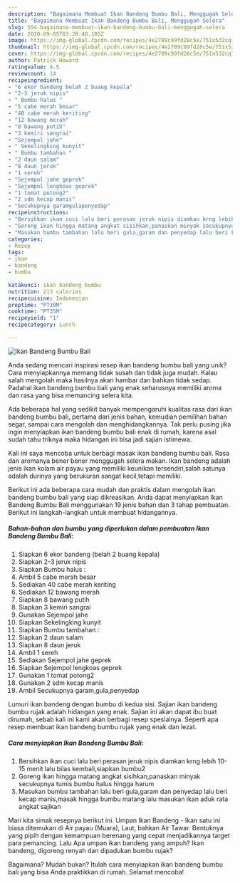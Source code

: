 ```yaml
---
description: "Bagaimana Membuat Ikan Bandeng Bumbu Bali, Menggugah Selera"
title: "Bagaimana Membuat Ikan Bandeng Bumbu Bali, Menggugah Selera"
slug: 554-bagaimana-membuat-ikan-bandeng-bumbu-bali-menggugah-selera
date: 2020-09-05T03:28:48.185Z
image: https://img-global.cpcdn.com/recipes/4e2709c99fd28c5e/751x532cq70/ikan-bandeng-bumbu-bali-foto-resep-utama.jpg
thumbnail: https://img-global.cpcdn.com/recipes/4e2709c99fd28c5e/751x532cq70/ikan-bandeng-bumbu-bali-foto-resep-utama.jpg
cover: https://img-global.cpcdn.com/recipes/4e2709c99fd28c5e/751x532cq70/ikan-bandeng-bumbu-bali-foto-resep-utama.jpg
author: Patrick Howard
ratingvalue: 4.5
reviewcount: 14
recipeingredient:
- "6 ekor bandeng belah 2 buang kepala"
- "2-3 jeruk nipis"
- " Bumbu halus "
- "5 cabe merah besar"
- "40 cabe merah keriting"
- "12 bawang merah"
- "8 bawang putih"
- "3 kemiri sangrai"
- "Sejempol jahe"
- " Sekelingking kunyit"
- " Bumbu tambahan "
- "2 daun salam"
- "8 daun jeruk"
- "1 sereh"
- "Sejempol jahe geprek"
- "Sejempol lengkoas geprek"
- "1 tomat potong2"
- "2 sdm kecap manis"
- "Secukupnya garamgulapenyedap"
recipeinstructions:
- "Bersihkan ikan cuci lalu beri perasan jeruk nipis diamkan krng lebih 10-15 menit lalu bilas kembali,siapkan bumbu2"
- "Goreng ikan hingga matang angkat sisihkan,panaskan minyak secukupnya tumis bumbu halus hingga harum"
- "Masukan bumbu tambahan lalu beri gula,garam dan penyedap lalu beri kecap manis,masak hingga bumbu matang lalu masukan ikan aduk rata angkat sajikan"
categories:
- Resep
tags:
- ikan
- bandeng
- bumbu

katakunci: ikan bandeng bumbu 
nutrition: 213 calories
recipecuisine: Indonesian
preptime: "PT30M"
cooktime: "PT35M"
recipeyield: "1"
recipecategory: Lunch

---
```



![Ikan Bandeng Bumbu Bali](https://img-global.cpcdn.com/recipes/4e2709c99fd28c5e/751x532cq70/ikan-bandeng-bumbu-bali-foto-resep-utama.jpg)

Anda sedang mencari inspirasi resep ikan bandeng bumbu bali yang unik? Cara menyiapkannya memang tidak susah dan tidak juga mudah. Kalau salah mengolah maka hasilnya akan hambar dan bahkan tidak sedap. Padahal ikan bandeng bumbu bali yang enak seharusnya memiliki aroma dan rasa yang bisa memancing selera kita.

Ada beberapa hal yang sedikit banyak mempengaruhi kualitas rasa dari ikan bandeng bumbu bali, pertama dari jenis bahan, kemudian pemilihan bahan segar, sampai cara mengolah dan menghidangkannya. Tak perlu pusing jika ingin menyiapkan ikan bandeng bumbu bali enak di rumah, karena asal sudah tahu triknya maka hidangan ini bisa jadi sajian istimewa.

Kali ini saya mencoba untuk berbagi masak ikan bandeng bumbu bali. Rasa dan aromanya bener bener menggugah selera makan. Ikan bandeng adalah jenis ikan kolam air payau yang memiliki keunikan tersendiri,salah satunya adalah durinya yang berukuran sangat kecil,tetapi memiliki.


Berikut ini ada beberapa cara mudah dan praktis dalam mengolah ikan bandeng bumbu bali yang siap dikreasikan. Anda dapat menyiapkan Ikan Bandeng Bumbu Bali menggunakan 19 jenis bahan dan 3 tahap pembuatan. Berikut ini langkah-langkah untuk membuat hidangannya.

<!--inarticleads1-->

##### Bahan-bahan dan bumbu yang diperlukan dalam pembuatan Ikan Bandeng Bumbu Bali:

1. Siapkan 6 ekor bandeng (belah 2 buang kepala)
1. Siapkan 2-3 jeruk nipis
1. Siapkan  Bumbu halus :
1. Ambil 5 cabe merah besar
1. Sediakan 40 cabe merah keriting
1. Sediakan 12 bawang merah
1. Siapkan 8 bawang putih
1. Siapkan 3 kemiri sangrai
1. Gunakan Sejempol jahe
1. Siapkan  Sekelingking kunyit
1. Siapkan  Bumbu tambahan :
1. Siapkan 2 daun salam
1. Siapkan 8 daun jeruk
1. Ambil 1 sereh
1. Sediakan Sejempol jahe geprek
1. Siapkan Sejempol lengkoas geprek
1. Gunakan 1 tomat potong2
1. Gunakan 2 sdm kecap manis
1. Ambil Secukupnya garam,gula,penyedap


Lumuri ikan bandeng dengan bumbu di kedua sisi. Sajian ikan bandeng bumbu rujak adalah hidangan yang enak. Sajian ini akan dapat ibu buat dirumah, sebab kali ini kami akan berbagi resep spesialnya. Seperti apa resep membuat ikan bandeng bumbu rujak yang enak dan lezat. 

<!--inarticleads2-->

##### Cara menyiapkan Ikan Bandeng Bumbu Bali:

1. Bersihkan ikan cuci lalu beri perasan jeruk nipis diamkan krng lebih 10-15 menit lalu bilas kembali,siapkan bumbu2
1. Goreng ikan hingga matang angkat sisihkan,panaskan minyak secukupnya tumis bumbu halus hingga harum
1. Masukan bumbu tambahan lalu beri gula,garam dan penyedap lalu beri kecap manis,masak hingga bumbu matang lalu masukan ikan aduk rata angkat sajikan


Mari kita simak resepnya berikut ini. Umpan Ikan Bandeng - Ikan satu ini biasa ditemukan di Air payau (Muara), Laut, bahkan Air Tawar. Bentuknya yang pipih dengan kemampuan berenang yang cepat menjadikannya target para pemancing. Lalu Apa umpan ikan bandeng yang ampuh? Ikan bandeng, digoreng renyah dan dipadukan bumbu rujak? 

Bagaimana? Mudah bukan? Itulah cara menyiapkan ikan bandeng bumbu bali yang bisa Anda praktikkan di rumah. Selamat mencoba!
